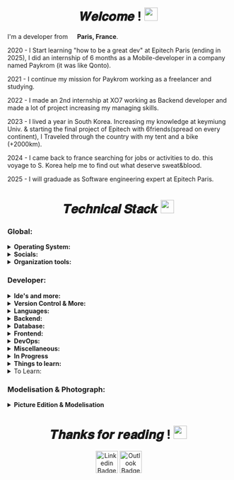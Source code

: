 <h1 align="center">𝑾𝒆𝒍𝒄𝒐𝒎𝒆 ! <img src="https://emojis.slackmojis.com/emojis/images/1531849430/4246/blob-sunglasses.gif?1531849430" width="30"/></h1>

I'm a developer from <img src="https://cdn-icons-png.flaticon.com/512/197/197560.png" width="13"/> **Paris, France**.

2020 - I Start learning "how to be a great dev" at Epitech Paris (ending in 2025), I did an internship of 6 months as a Mobile-developer in a company named Paykrom (it was like Qonto).

2021 - I continue my mission for Paykrom working as a freelancer and studying.

2022 - I made an 2nd internship at XO7 working as Backend developer and made a lot of project increasing my managing skills.

2023 - I lived a year in South Korea. Increasing my knowledge at keymiung Univ. & starting the final project of Epitech with 6friends(spread on every continent), I Traveled through the country with my tent and a bike (+2000km).

2024 - I came back to france searching for jobs or activities to do. this voyage to S. Korea help me to find out what deserve sweat&blood.

2025 - I will graduade as Software engineering expert at Epitech Paris.
 

<!-- ![ghchart](https://ghchart.rshah.org/perry-chouteau)-->

<!--![GitHub Stats](https://github-readme-stats.vercel.app/api?username=perry-chouteau&show_icons=true&theme=dark&disable_animations=true)-->
<!--[![Top Langs](https://github-readme-stats.vercel.app/api/top-langs/?username=perry-chouteau&hide=cmake,makefile,html,css,scss,objective-c,perl&langs_count=10&layout=compact&theme=dark&disable_animations=true)](https://github.com/Perry-chouteau/Perry-chouteau)-->

<h1 align=center>𝑻𝒆𝒄𝒉𝒏𝒊𝒄𝒂𝒍 𝑺𝒕𝒂𝒄𝒌 <img src="https://emojis.slackmojis.com/emojis/images/1643514558/5570/confused_dog.gif?1643514558" width="30"/></h1>

<!------------------------------------------------------------------------------------------------------------
-
- Global
-
-------------------------------------------------------------------------------------------------------------->
<h3>Global:</h3>


<details>
  <summary><b>Operating System:</b></summary>
  <br/>

![Raylib](https://img.shields.io/badge/-Raylib%20Arm64-FFFFFF?style=flat&logo=https://www.raylib.com/common/img/raylib_logo.png&logoColor=black)

        - MacOS:
[![Mac Arm64](https://img.shields.io/badge/-Mac%20Arm64-FFFFFF?style=flat&logo=apple&logoColor=black)](https://www.apple.com/uk/newsroom/2023/01/apple-unveils-m2-pro-and-m2-max-next-generation-chips-for-next-level-workflows)

        - Linux:
[![Fedora](https://img.shields.io/badge/-Fedora-51A2DA?style=flat&logo=fedora&logoColor=white)](https://fedoraproject.org)
[![Ubuntu](https://img.shields.io/badge/-Ubuntu-E95420?style=flat&logo=ubuntu&logoColor=white)](https://en.wikipedia.org/wiki/Linux)

        - Windows:
[![Windows 11](https://img.shields.io/badge/-Windows11-0078D6?style=flat&logo=windows-11&logoColor=white)](https://en.wikipedia.org/wiki/Microsoft_Windows)

</details>


<!--------------------------------------- Social ------------------------------------>
<details>
  <summary><b>Socials:</b></summary>
  <br/>

        - Plateform:
![Slack](https://img.shields.io/badge/-Slack-4A154B?style=flat&logo=slack&logoColor=white)
![Rocker.Chat](https://img.shields.io/badge/-Rocker.Chat-F5455C?style=flat&logo=rocket.chat&logoColor=white)
![Microsoft Teams](https://img.shields.io/badge/-Microsoft_Teams-6264A7?style=flat&logo=microsoftteams&logoColor=white) 
![Discord](https://img.shields.io/badge/-Discord-5865F2?style=flat&logo=discord&logoColor=white)

        - Other:
![Outlook](https://img.shields.io/badge/-Microsoft_Teams-6264A7?style=flat&logo=microsoftteams&logoColor=white)
![Linkedin](https://img.shields.io/badge/-Linkedin-0A66C2?style=flat&logo=linkedin&logoColor=white)

</details>

<!--------------------------------------- Organisation Tools ------------------------------------>
<details>
  <summary><b>Organization tools:</b></summary>
  <br/>

        - Project Management:
![Airtable](https://img.shields.io/badge/-Airtable-18BFFF?style=flat&logo=airtable&logoColor=white)
![Asana](https://img.shields.io/badge/-Asana-F06A6A?style=flat&logo=asana&logoColor=white)
![Github-Project](https://img.shields.io/badge/-GithubProject-000000?style=flat&logo=github&logoColor=white)
![Trello](https://img.shields.io/badge/-Trello-0052CC?style=flat&logo=trello&logoColor=white)

        - Documentation:
![Lucidchart](https://img.shields.io/badge/-Lucidchart-E95420?style=flat&logo=uml&logoColor=white)
![Lucidspark](https://img.shields.io/badge/-Lucidspark-E95420?style=flat&logo=uml&logoColor=white)
![Notion](https://img.shields.io/badge/-Notion-000000?style=flat&logo=notion&logoColor=white)
![LaTeX](https://img.shields.io/badge/-LaTeX-008080?style=flat&logo=latex&logoColor=white)
![Markdown](https://img.shields.io/badge/-Markdown-000000?style=flat&logo=markdown&logoColor=white)
![Readme](https://img.shields.io/badge/-Readme-018EF5?style=flat&logo=readme&logoColor=white)

</details>

<!------------------------------------------------------------------------------------------------------------
-
- Developer
-
-------------------------------------------------------------------------------------------------------------->
<h3>Developer:</h3>

<details>
  <summary><b>Ide's and more:</b></summary>
  <br/>

        - Most used:
[![VScode](https://img.shields.io/badge/-VScode-007ACC?style=flat&logo=visual-studio-code&logoColor=white)](https://code.visualstudio.com/?wt.mc_id=DX_841432)

        - IDE's:
[![Android Studio](https://img.shields.io/badge/-Android_Studio-3DDC84?style=flat&logo=android-studio&logoColor=white)](https://developer.android.com/studio)
[![Arduino IDE](https://img.shields.io/badge/-Arduino_IDE-00878F?style=flat&logo=arduino&logoColor=white)](https://visualstudio.microsoft.com/#vs-section)
[![Visual Studio](https://img.shields.io/badge/-Visual_Studio-5C2D91?style=flat&logo=visual-studio&logoColor=white)](https://visualstudio.microsoft.com/#vs-section)

        - More:
[![Emacs](https://img.shields.io/badge/-Emacs-7F5AB6?style=flat&logo=gnuemacs&logoColor=white)](https://www.jetbrains.com)
[![Jetbrains](https://img.shields.io/badge/-JetBrains-FFFFFF?style=flat&logo=jetbrains&logoColor=black)](https://www.jetbrains.com)

</details>

<details>
  <summary><b>Version Control & More:</b></summary>
  <br/>
 
        - Version Control & Collaboration:
[![Github](https://img.shields.io/badge/-Github-000000?style=flat&logo=github&logoColor=white)](https://github.com)
[![Gitlab](https://img.shields.io/badge/-Gitlab-FC6D26?style=flat&logo=gitlab&logoColor=white)](https://gitlab.com)
[![git](https://img.shields.io/badge/-Git-F05032?style=flat&logo=git&logoColor=white)](https://git-scm.com)

        - Guideline:
![Conventional Commits](https://img.shields.io/badge/-Conventional_Commits-FE5196?style=flat&logo=Conventional-Commits&logoColor=white)

</details>

<!--------------------------------------- Languages ------------------------------------>
<details>
  <summary><b>Languages:</b></summary>
  <br/>

        - Imperative:
[![Go](https://img.shields.io/badge/-Go-00ADD8?style=flat&logo=go&logoColor=white)](https://go.dev)

                - Procedural:
[![C](https://img.shields.io/badge/-C-A8B9CC?style=flat&logo=c&logoColor=white)](https://en.wikipedia.org/wiki/C_(programming_language))

                - Object Oriented:
[![Dart](https://img.shields.io/badge/-Dart-0175C2?style=flat&logo=dartlogoColor=white)](https://en.wikipedia.org/wiki/C%2B%2B)
[![C++](https://img.shields.io/badge/-C++-00599C?style=flat&logo=c%2B%2B&logoColor=white)](https://en.wikipedia.org/wiki/C%2B%2B)
![Python](https://img.shields.io/badge/-Python-3776AB?style=flat&logo=flutter&logoColor=white)
[![Javascript](https://img.shields.io/badge/-Javascript-F7DF1E?style=flat&logo=javascript&logoColor=white)](https://www.typescriptlang.org)
[![Typescript](https://img.shields.io/badge/-Typescript-3178C6?style=flat&logo=typescript&logoColor=white)](https://www.typescriptlang.org)
![Java](https://img.shields.io/badge/-Java-3178C6?style=flat&logo=java&logoColor=white)

        - Declarative:

                - Functional:
[![Haskell](https://img.shields.io/badge/-Haskell-5D4F85?style=flat&logo=haskell&logoColor=white)](https://www.haskell.org)

        - Markup Language:
![JSON](https://img.shields.io/badge/-JSON-000000?style=flat&logo=json&logoColor=white)
![YAML](https://img.shields.io/badge/-YAML-CB171E?style=flat&logo=yaml&logoColor=white)
![XML](https://img.shields.io/badge/-XML-000000?style=flat&logo=xaml&logoColor=white)

</details>

<!--------------------------------------- Backend ------------------------------------>
<details>
  <summary><b>Backend:</b></summary>
  <br/>

        - API:
![Grpc](https://img.shields.io/badge/-Grpc-5ac5c5?style=flat&logo=trpc&logoColor=white)
![Express](https://img.shields.io/badge/-Express-FFFFFF?style=flat&logo=express&logoColor=black)
![Flask](https://img.shields.io/badge/-Flask-FFFFFF?style=flat&logo=flask&logoColor=black)

        - Library & Framework:
![Sharp](https://img.shields.io/badge/-Sharp-99CC00?style=flat&logo=sharp&logoColor=white)

        - Tools:
![Postman](https://img.shields.io/badge/-Postman-FF6C37?style=flat&logo=postman&logoColor=white)
![Swagger](https://img.shields.io/badge/-Swagger-85EA2D?style=flat&logo=swagger&logoColor=white)
![Curl](https://img.shields.io/badge/-Curl-073551?style=flat&logo=curl&logoColor=white)
![Ngrok](https://img.shields.io/badge/-ngrok-1F1E37?style=flat&logo=ngrok&logoColor=white)

        - Domain Provider:
![Google Domains](https://img.shields.io/badge/-Google_Domains-4285F4?style=flat&logo=google-domains&logoColor=white)
![Namecheap](https://img.shields.io/badge/-Namecheap-4285F4?style=flat&logo=namecheap&logoColor=white)

        - Services & More:
![Amazon AWS](https://img.shields.io/badge/-Amazon_AWS-232F3E?style=flat&logo=amazonaws&logoColor=white)
![Serverless](https://img.shields.io/badge/-Serverless-FD5750?style=flat&logo=serverless&logoColor=white)
![AWS Lambda](https://img.shields.io/badge/-AWS_Lambda-FF9900?style=flat&logo=awslambda&logoColor=white)
![AWS EC2](https://img.shields.io/badge/-AWS_EC2-FF4F8B?style=flat&logo=amazonec2&logoColor=white)
![AWS CloudWatch](https://img.shields.io/badge/-AWS_CloudWatch-FF4F8B?style=flat&logo=amazoncloudwatch&logoColor=white)
![AWS S3](https://img.shields.io/badge/-AWS_S3-569A31?style=flat&logo=amazons3&logoColor=white)
![AWS APIGateway](https://img.shields.io/badge/-AWS_APIGateway-FF4F8B?style=flat&logo=amazonapigateway&logoColor=white)
![JWT](https://img.shields.io/badge/-JWT-000000?style=flat&logo=jsonwebtokens&logoColor=white)

</details>

<!--------------------------------------- Databases ------------------------------------>
<details>
  <summary><b>Database:</b></summary>
  <br/>
 
        - ORM:
![Prisma](https://img.shields.io/badge/-Prisma-4169E1?style=flat&logo=prisma&logoColor=white)

        - SQL:
![PostgreSQL](https://img.shields.io/badge/-PostgreSQL-4169E1?style=flat&logo=postgresql&logoColor=white)
![MySQL](https://img.shields.io/badge/-MySQL-4479A1?style=flat&logo=mysql&logoColor=white)
![MariaDB](https://img.shields.io/badge/-MySQL-4479A1?style=flat&logo=mariadb&logoColor=white)
![PostgreSQL](https://img.shields.io/badge/-PostgreSQL-4479A1?style=flat&logo=postgresql&logoColor=white)

</details>

<!--------------------------------------- Frontend  ------------------------------------>
<details>
  <summary><b>Frontend:</b></summary>
  <br/>

        - Multimedia Library:
![CSFML](https://img.shields.io/badge/-CSFML-8CC445?style=flat&logo=SFML&logoColor=white)
![SFML](https://img.shields.io/badge/-SFML-8CC445?style=flat&logo=SFML&logoColor=white)
![Raylib](https://img.shields.io/badge/-Raylib-8CC445?style=flat&logo=Raylib&logoColor=white)
![OpenGL](https://img.shields.io/badge/-OpenGL-5586A4?style=flat&logo=opengl&logoColor=white)

        - Framework:
![Flutter](https://img.shields.io/badge/-Flutter-02569B?style=flat&logo=flutter&logoColor=white)
![React](https://img.shields.io/badge/-React-45b8d8?style=flat&logo=react&logoColor=white)

        - Mobile:
![Android-Java](https://img.shields.io/badge/-Android(Java)-3DDC84?style=flat&logo=android&logoColor=white)

</details>

<!--------------------------------------- DevOps ------------------------------------>
<details>
  <summary><b>DevOps:</b></summary>
  <br/>

        - Container Related:
![Docker](https://img.shields.io/badge/-Docker-46a2f1?style=flat&logo=docker&logoColor=white)

        - CI/CD:
![GithubAction](https://img.shields.io/badge/-Github_Actions-2088FF?style=flat&logo=githubactions&logoColor=white)
![Gitlab CI/CD](https://img.shields.io/badge/-Gitlab_CI/CD-2088FF?style=flat&logo=gitlab&logoColor=white)

</details>

<!--------------------------------------- Miscellaneous ------------------------------------>
<details>
  <summary><b>Miscellaneous:</b></summary>
  <br/>

        - Library:
![Selenium](https://img.shields.io/badge/-Selenium-43B02A?style=flat&logo=selenium&logoColor=white)
![OpenCV](https://img.shields.io/badge/-OpenCV-5C3EE8?style=flat&logo=opencv&logoColor=white)

        - App/Package Manager:
[![Snapcraft](https://img.shields.io/badge/-Snapcraft-82BEA0?style=flat&logo=snapcraft&logoColor=white)](https://snapcraft.io)
[![Homebrew](https://img.shields.io/badge/-Homebrew-2E2A24?style=flat&logo=homebrew&logoColor=white)](https://brew.sh)

        - Other:
![Cmake](https://img.shields.io/badge/-Cmake-064F8C?style=flat&logo=cmake&logoColor=white)

</details>

<details>
  <summary><b>In Progress</b></summary>
  <br/>

php
phpmyadmin
swagger
threedotjs
unity

</details>

<details>
  <summary><b>Things to learn:</b></summary>
  <br/>

        - Devops:
![Ansible](https://img.shields.io/badge/-Ansible-EE0000?style=flat&logo=ansible&logoColor=white)
![Jenkins](https://img.shields.io/badge/-Jenkins-D24939?style=flat&logo=jenkins&logoColor=white)
![Kubernetes](https://img.shields.io/badge/-Kubernetes-326CE5?style=flat&logo=kubernetes&logoColor=white)
![Traefik Proxy](https://img.shields.io/badge/-Traefik_Proxy-24A1C1?style=flat&logo=traefik-proxy&logoColor=white)
![QEMU](https://img.shields.io/badge/-QEMU-FF6600?style=flat&logo=qemu&logoColor=white)

        - Database:
![Redis](https://img.shields.io/badge/-Redis-FF6600?style=flat&logo=redis&logoColor=white)
![Elastic_Search](https://img.shields.io/badge/-Elastic_Search-FF6600?style=flat&logo=elasticsearch&logoColor=white)
![JQuery](https://img.shields.io/badge/-JQuery-FF6600?style=flat&logo=jquery&logoColor=white)
![MongoDB](https://img.shields.io/badge/-MongoDB-FF6600?style=flat&logo=mongodb&logoColor=white)
![SQLite](https://img.shields.io/badge/-SQLite-FF6600?style=flat&logo=sqlite&logoColor=white)

graddle
precommit

gnubash
insomnia

processingfoundation
powershell
radixui
react
selenium
sfml
sharp
shieldsdotio
virtualbox
</details>


<details>
  <summary>To Learn:</summary>
  <br/>

        - Docs
latex
        - Devops
travisci
jenkins
kubernetes

        - Webapp:
openvpn
wireguard

miro
jira
slides

jupyter

ovh
azure
scaleway
vercel

ifttt
zapier

rootme
tryhackme

        - JS framework:
vuedotjs
vite
nextdotjs
nuxtdotjs
nestjs

        - Library:
trpc
tailwindcss

        - Test:
jest
vitest

        - Application:
kotlin
swift

        - Fonctionel:
lua
ocaml
perl

        - Application:
ruby
rubyonrails
rust

unrealengine

        - MultimediaLibray:
webgl
opengl
qt

        - Other:
fastapi
mui
openssl
sass
solidity
socketdotio
stylelint
subversion
wireguard

</details>

<!------------------------------------------------------------------------------------------------------------
-
- Modelisation & Photograph
-
-------------------------------------------------------------------------------------------------------------->
<h3>Modelisation & Photograph:</h3>
<!--------------------------------------- Picture Edition & Modelisation ------------------------------------>
<details>
  <summary><b>Picture Edition & Modelisation </b></summary>
  <br/>

        Presentation:
![Canva](https://img.shields.io/badge/-Canva-00C4CC?style=flat&logo=canva&logoColor=white)
![Figma](https://img.shields.io/badge/-Figma-F24E1E?style=flat&logo=figma&logoColor=white)

        Editor:
![GIMP](https://img.shields.io/badge/-GIMP-5C5543?style=flat&logo=gimp&logoColor=white)
![Photoshop](https://img.shields.io/badge/-Photoshop-5C5543?style=flat&logo=adobephotoshop&logoColor=white)
![Lightroom](https://img.shields.io/badge/-Adobe_Lightroom-31A8FF?style=flat&logo=adobelightroom&logoColor=white)

</details>

<!-- protodotio -->




<h1 align=center>𝑻𝒉𝒂𝒏𝒌𝒔 𝒇𝒐𝒓 𝒓𝒆𝒂𝒅𝒊𝒏𝒈 ! <img src="https://emojis.slackmojis.com/emojis/images/1643514872/8868/blob_cozy.png?1643514872" width="30"/></h1>

<div align=center>

<!--<a href="https://github.com/Perry-chouteau" ><img alt="Github Badge" src="https://img.shields.io/badge/-Github-black?style=flat&logo=Github&logoColor=blackwhite?link=https://github.com/Perry-chouteau" height="50"/></a>-->
<a href="https://www.linkedin.com/in/perry-chouteau-56292a206/" ><img alt="Linkedin Badge" src="https://img.shields.io/badge/-Linkedin-blue?style=flat&logo=Linkedin&logoColor=white&link=https://www.linkedin.com/in/perry-chouteau-56292a206/)" height="50"/></a>
<a href="mailto:perry.chouteau@epitech.eu" ><img alt="Outlook Badge" src="https://img.shields.io/badge/-Outlook-0078d4?style=flat&logo=MicrosoftOutlook&logoColor=blue?&link=mailto:perry.chouteau@epitech.eu)" height="50"/></a>

</div>
